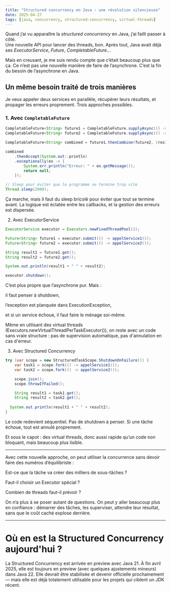 ```yaml
---
title: "Structured concurrency en Java : une révolution silencieuse"
date: 2025-04-27
tags: [java, concurrency, structured-concurrency, virtual-threads]
---
```


Quand j’ai vu apparaître la *structured concurrency* en Java, j’ai failli passer à côté.  
Une nouvelle API pour lancer des threads, bon. Après tout, Java avait déjà ses *ExecutorService*, *Future*, *CompletableFuture*...

Mais en creusant, je me suis rendu compte que c’était beaucoup plus que ça. Ce n’est pas une nouvelle manière de faire de l’asynchrone. C’est la fin du besoin de l’asynchrone en Java.

## Un même besoin traité de trois manières

Je veux appeler deux services en parallèle, récupérer leurs résultats, et propager les erreurs proprement. Trois approches possibles.

### 1. Avec `CompletableFuture`

```java
CompletableFuture<String> future1 = CompletableFuture.supplyAsync(() -> appelService1());
CompletableFuture<String> future2 = CompletableFuture.supplyAsync(() -> appelService2());

CompletableFuture<String> combined = future1.thenCombine(future2, (res1, res2) -> res1 + " " + res2);

combined
    .thenAccept(System.out::println)
    .exceptionally(ex -> {
        System.err.println("Erreur: " + ex.getMessage());
        return null;
    });

// Sleep pour éviter que le programme se termine trop vite
Thread.sleep(2000);
```

Ça marche, mais il faut du sleep bricolé pour éviter que tout se termine avant.
La logique est éclatée entre les callbacks, et la gestion des erreurs est dispersée.

2. Avec ExecutorService

```java
ExecutorService executor = Executors.newFixedThreadPool(2);

Future<String> future1 = executor.submit(() -> appelService1());
Future<String> future2 = executor.submit(() -> appelService2());

String result1 = future1.get();
String result2 = future2.get();

System.out.println(result1 + " " + result2);

executor.shutdown();
```

C’est plus propre que l’asynchrone pur. Mais :

il faut penser à shutdown,

l’exception est planquée dans ExecutionException,

et si un service échoue, il faut faire le ménage soi-même.


Même en utilisant des virtual threads (Executors.newVirtualThreadPerTaskExecutor()), on reste avec un code sans vraie structure : pas de supervision automatique, pas d'annulation en cas d'erreur.

3. Avec Structured Concurrency

```java
try (var scope = new StructuredTaskScope.ShutdownOnFailure()) {
    var task1 = scope.fork(() -> appelService1());
    var task2 = scope.fork(() -> appelService2());

    scope.join();
    scope.throwIfFailed();

    String result1 = task1.get();
    String result2 = task2.get();
  
  System.out.println(result1 + " " + result2);
}
```

Le code redevient séquentiel.
Pas de shutdown à penser.
Si une tâche échoue, tout est annulé proprement.

Et sous le capot : des virtual threads, donc aussi rapide qu’un code non bloquant, mais beaucoup plus lisible.

---

Avec cette nouvelle approche, on peut utiliser la concurrence sans devoir faire des numéros d’équilibriste :

Est-ce que la tâche va créer des milliers de sous-tâches ?

Faut-il choisir un Executor spécial ?

Combien de threads faut-il prévoir ?


On n’a plus à se poser autant de questions.
On peut y aller beaucoup plus en confiance : démarrer des tâches, les superviser, attendre leur résultat, sans que le coût caché explose derrière.


---

# Où en est la Structured Concurrency aujourd'hui ?

La Structured Concurrency est arrivée en preview avec Java 21.
À fin avril 2025, elle est toujours en preview (avec quelques ajustements mineurs) dans Java 22.
Elle devrait être stabilisée et devenir officielle prochainement — mais elle est déjà totalement utilisable pour les projets qui ciblent un JDK récent.
